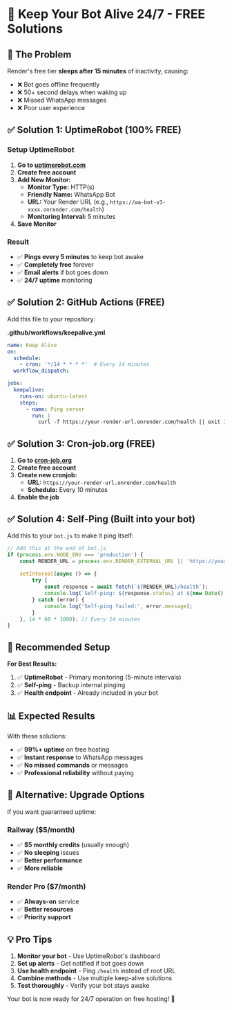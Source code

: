 # 🚀 Keep Your Bot Alive 24/7 - FREE Solutions

## 🚨 The Problem
Render's free tier **sleeps after 15 minutes** of inactivity, causing:
- ❌ Bot goes offline frequently
- ❌ 50+ second delays when waking up
- ❌ Missed WhatsApp messages
- ❌ Poor user experience

## ✅ Solution 1: UptimeRobot (100% FREE)

### Setup UptimeRobot
1. **Go to [uptimerobot.com](https://uptimerobot.com)**
2. **Create free account**
3. **Add New Monitor:**
   - **Monitor Type:** HTTP(s)
   - **Friendly Name:** WhatsApp Bot
   - **URL:** Your Render URL (e.g., `https://wa-bot-v3-xxxx.onrender.com/health`)
   - **Monitoring Interval:** 5 minutes
4. **Save Monitor**

### Result
- ✅ **Pings every 5 minutes** to keep bot awake
- ✅ **Completely free** forever
- ✅ **Email alerts** if bot goes down
- ✅ **24/7 uptime** monitoring

## ✅ Solution 2: GitHub Actions (FREE)

Add this file to your repository:

**.github/workflows/keepalive.yml**
```yaml
name: Keep Alive
on:
  schedule:
    - cron: '*/14 * * * *'  # Every 14 minutes
  workflow_dispatch:

jobs:
  keepalive:
    runs-on: ubuntu-latest
    steps:
      - name: Ping server
        run: |
          curl -f https://your-render-url.onrender.com/health || exit 1
```

## ✅ Solution 3: Cron-job.org (FREE)

1. **Go to [cron-job.org](https://cron-job.org)**
2. **Create free account**
3. **Create new cronjob:**
   - **URL:** `https://your-render-url.onrender.com/health`
   - **Schedule:** Every 10 minutes
4. **Enable the job**

## ✅ Solution 4: Self-Ping (Built into your bot)

Add this to your `bot.js` to make it ping itself:

```javascript
// Add this at the end of bot.js
if (process.env.NODE_ENV === 'production') {
    const RENDER_URL = process.env.RENDER_EXTERNAL_URL || 'https://your-app.onrender.com';
    
    setInterval(async () => {
        try {
            const response = await fetch(`${RENDER_URL}/health`);
            console.log(`Self-ping: ${response.status} at ${new Date().toISOString()}`);
        } catch (error) {
            console.log('Self-ping failed:', error.message);
        }
    }, 14 * 60 * 1000); // Every 14 minutes
}
```

## 🎯 Recommended Setup

**For Best Results:**
1. ✅ **UptimeRobot** - Primary monitoring (5-minute intervals)
2. ✅ **Self-ping** - Backup internal pinging
3. ✅ **Health endpoint** - Already included in your bot

## 📊 Expected Results

With these solutions:
- ✅ **99%+ uptime** on free hosting
- ✅ **Instant response** to WhatsApp messages
- ✅ **No missed commands** or messages
- ✅ **Professional reliability** without paying

## 🚀 Alternative: Upgrade Options

If you want guaranteed uptime:

### Railway ($5/month)
- ✅ **$5 monthly credits** (usually enough)
- ✅ **No sleeping** issues
- ✅ **Better performance**
- ✅ **More reliable**

### Render Pro ($7/month)
- ✅ **Always-on** service
- ✅ **Better resources**
- ✅ **Priority support**

## 💡 Pro Tips

1. **Monitor your bot** - Use UptimeRobot's dashboard
2. **Set up alerts** - Get notified if bot goes down
3. **Use health endpoint** - Ping `/health` instead of root URL
4. **Combine methods** - Use multiple keep-alive solutions
5. **Test thoroughly** - Verify your bot stays awake

Your bot is now ready for 24/7 operation on free hosting! 🎉
